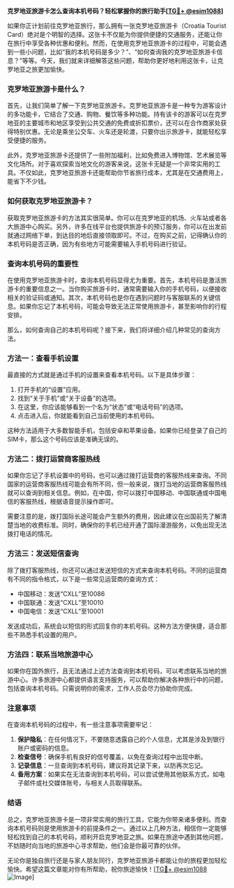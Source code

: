 **克罗地亚旅游卡怎么查询本机号码？轻松掌握你的旅行助手[[TG💪+ @esim1088](https://t.me/s/esim1088)]**

如果你正计划前往克罗地亚旅行，那么拥有一张克罗地亚旅游卡（Croatia Tourist Card）绝对是个明智的选择。这张卡不仅能为你提供便捷的交通服务，还能让你在旅行中享受各种优惠和便利。然而，在使用克罗地亚旅游卡的过程中，可能会遇到一些小问题，比如“我的本机号码是多少？”、“如何查询我的克罗地亚旅游卡信息？”等等。今天，我们就来详细解答这些问题，帮助你更好地利用这张卡，让克罗地亚之旅更加愉快。

### 克罗地亚旅游卡是什么？

首先，让我们简单了解一下克罗地亚旅游卡。克罗地亚旅游卡是一种专为游客设计的多功能卡，它结合了交通、购物、餐饮等多种功能。持有该卡的游客可以在克罗地亚的主要城市和地区享受到公共交通的免费或折扣票价，还可以在合作商家处获得特别优惠。无论是乘坐公交车、火车还是轮渡，只要你出示旅游卡，就能轻松享受便捷的服务。

此外，克罗地亚旅游卡还提供了一些附加福利，比如免费进入博物馆、艺术展览等文化场所。对于喜欢探索当地文化的游客来说，这张卡无疑是一个非常实用的工具。不仅如此，克罗地亚旅游卡还能帮助你节省旅行成本，尤其是在交通费用上，能省下不少钱。

### 如何获取克罗地亚旅游卡？

获取克罗地亚旅游卡的方法其实很简单。你可以在克罗地亚的机场、火车站或者各大旅游中心购买。另外，许多在线平台也提供旅游卡的预订服务，你可以在出发前就通过网络下单，到达目的地后直接领取即可。不过，在购买之前，记得确认你的本机号码是否正确，因为有些地方可能需要输入手机号码进行验证。

### 查询本机号码的重要性

在使用克罗地亚旅游卡时，查询本机号码显得尤为重要。首先，本机号码是激活旅游卡的重要信息之一。当你购买旅游卡时，通常需要输入你的手机号码，以便接收相关的验证码或通知。其次，本机号码也是你在遇到问题时与客服联系的关键信息。如果你忘记了本机号码，可能会导致无法正常使用旅游卡，甚至影响你的行程安排。

那么，如何查询自己的本机号码呢？接下来，我们将详细介绍几种常见的查询方法。

### 方法一：查看手机设置

最直接的方式就是通过手机的设置来查看本机号码。以下是具体步骤：

1. 打开手机的“设置”应用。
2. 找到“关于手机”或“关于设备”的选项。
3. 在这里，你应该能够看到一个名为“状态”或“电话号码”的选项。
4. 点击进入后，你就能看到自己当前使用的本机号码。

这种方法适用于大多数智能手机，包括安卓和苹果设备。如果你已经登录了自己的SIM卡，那么这个号码应该是准确无误的。

### 方法二：拨打运营商客服热线

如果你忘记了手机设置中的号码，也可以通过拨打运营商的客服热线来查询。不同国家的运营商客服热线可能会有所不同，但一般来说，拨打当地的运营商客服热线就可以查询到相关信息。例如，在中国，你可以拨打中国移动、中国联通或中国电信的客服热线，根据语音提示操作即可。

需要注意的是，拨打国际长途可能会产生额外的费用，因此建议在出国前先了解清楚当地的收费标准。同时，确保你的手机已经开通了国际漫游服务，以免出现无法拨打电话的情况。

### 方法三：发送短信查询

除了拨打客服热线，你还可以通过发送短信的方式来查询本机号码。不同的运营商有不同的指令格式，以下是一些常见运营商的查询方式：

- 中国移动：发送“CXLL”至10086
- 中国联通：发送“CXLL”至10010
- 中国电信：发送“CXLL”至10001

发送成功后，系统会以短信的形式回复你的本机号码。这种方法方便快捷，适合那些不熟悉手机设置的用户。

### 方法四：联系当地旅游中心

如果你在国外旅行，且无法通过上述方法查询到本机号码，可以考虑联系当地的旅游中心。许多旅游中心都提供语言支持服务，可以帮助你解决各种旅行中的问题，包括查询本机号码。只需说明你的需求，工作人员会尽力协助你完成。

### 注意事项

在查询本机号码的过程中，有一些注意事项需要牢记：

1. **保护隐私**：在任何情况下，不要随意透露自己的个人信息，尤其是涉及到银行账户或密码的信息。
2. **检查信号**：确保手机有良好的信号覆盖，以免在查询过程中出现中断。
3. **记录信息**：一旦查询到本机号码，建议将其记录下来，以防再次忘记。
4. **备用方案**：如果实在无法查询到本机号码，可以尝试使用其他联系方式，如电子邮件或社交媒体账号，与相关人员取得联系。

### 结语

总之，克罗地亚旅游卡是一项非常实用的旅行工具，它能为你带来诸多便利。而查询本机号码则是使用旅游卡的前提条件之一。通过以上几种方法，相信你一定能够轻松找到自己的本机号码，顺利开启克罗地亚之旅。如果在旅途中遇到其他问题，不妨随时向当地的旅游中心寻求帮助，他们会是你最可靠的伙伴。

无论你是独自旅行还是与家人朋友同行，克罗地亚旅游卡都能让你的旅程更加轻松愉快。希望这篇文章能对你有所帮助，祝你旅途愉快！[[TG💪+ @esim1088](https://t.me/s/esim1088) ![Image](https://i.postimg.cc/4NQfJmqS/Snipaste-2025-05-13-00-14-12.png)]
